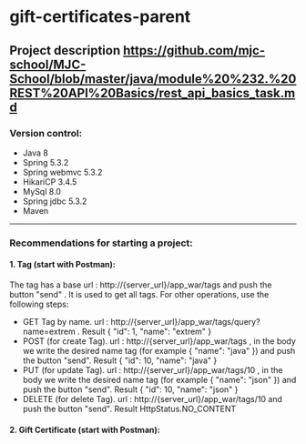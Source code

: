 # gift-certificates-parent
## Project description https://github.com/mjc-school/MJC-School/blob/master/java/module%20%232.%20REST%20API%20Basics/rest_api_basics_task.md
### Version control:
- Java 8
- Spring 5.3.2
- Spring webmvc 5.3.2
- HikariCP 3.4.5
- MySql 8.0
- Spring jdbc 5.3.2
- Maven
-----------------------
### Recommendations for starting a project:
#### 1. Tag (start with Postman):
The tag has a base url : http://{server_url}/app_war/tags and push the button "send" . It is used to get all tags. For other operations, use the following steps:
- GET Tag by name. url : http://{server_url}/app_war/tags/query?name=extrem . Result 
{
    "id": 1,
    "name": "extrem"
}
- POST (for create Tag). url : http://{server_url}/app_war/tags , in the body we write the desired name tag (for example 
{
    "name": "java"
}) 
and push the button "send". Result 
{
    "id": 10,
    "name": "java"
} 
- PUT (for update Tag). url : http://{server_url}/app_war/tags/10 ,  in the body we write the desired name tag (for example 
{
    "name": "json"
}) 
and push the button "send". Result 
{
    "id": 10,
    "name": "json"
}
- DELETE (for delete Tag). url : http://{server_url}/app_war/tags/10 and push the button "send". Result HttpStatus.NO_CONTENT
#### 2. Gift Certificate (start with Postman):

